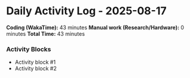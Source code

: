 # Daily Activity Log - 2025-08-17

**Coding (WakaTime):** 43 minutes
**Manual work (Research/Hardware):** 0 minutes
**Total Time:** 43 minutes

### Activity Blocks
- Activity block #1
- Activity block #2
